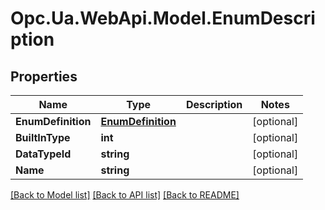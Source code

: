 # Opc.Ua.WebApi.Model.EnumDescription

## Properties

Name | Type | Description | Notes
------------ | ------------- | ------------- | -------------
**EnumDefinition** | [**EnumDefinition**](EnumDefinition.md) |  | [optional] 
**BuiltInType** | **int** |  | [optional] 
**DataTypeId** | **string** |  | [optional] 
**Name** | **string** |  | [optional] 

[[Back to Model list]](../README.md#documentation-for-models) [[Back to API list]](../README.md#documentation-for-api-endpoints) [[Back to README]](../README.md)

